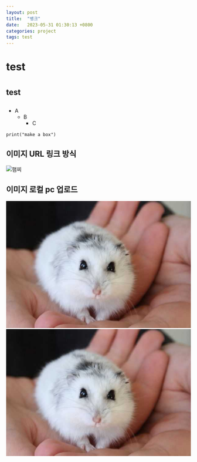 ```yaml
---
layout: post
title:  "뱅크"
date:   2023-05-31 01:30:13 +0800
categories: project
tags: test
---
```


# test <h1>
## test <h2>
- A
    - B 
        - C 

```
print("make a box")
```

## 이미지 URL 링크 방식
![햄찌](https://upload.wikimedia.org/wikipedia/commons/thumb/b/b8/PhodopusSungorus_2.jpg/300px-PhodopusSungorus_2.jpg)

## 이미지 로컬 pc 업로드
![햄찌2](image/JVQ4TnVHjrvVs1IrCS.jpg)
![햄찌2](https://raw.githubusercontent.com/Verde1105/Verde1105.github.io/master/_posts/image/JVQ4TnVHjrvVs1IrCS.jpg)